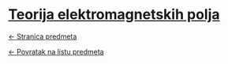 # [Teorija elektromagnetskih polja](https://www.github.com/studosi-fer/TEP)
[<- Stranica predmeta](https://www.fer.unizg.hr/predmet/tep_b)

[<- Povratak na listu predmeta](https://www.github.com/studosi/FER)
